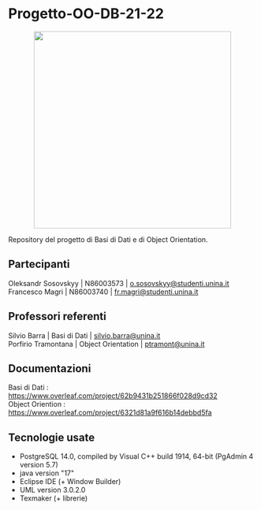 # Progetto-OO-DB-21-22

<p align="center">
  <img width="400" height="400" src="https://th.bing.com/th/id/R.210fa1dda1124896f3fbe28eb81de9c4?rik=9u0UZY27zIgN4A&riu=http%3a%2f%2fareacomunicazione.policlinico.unina.it%2fwp-content%2fuploads%2f2014%2f02%2flogo-federico-II-blu.png&ehk=9M0Ci770QB53aufNk2BdPQ%2fOSomlMt8rfsIWYa6a1UA%3d&risl=&pid=ImgRaw&r=0">
</p>


Repository del progetto di Basi di Dati e di Object Orientation. 

## Partecipanti
Oleksandr Sosovskyy | N86003573 | o.sosovskyy@studenti.unina.it  
Francesco Magri | N86003740 | fr.magri@studenti.unina.it

## Professori referenti
Silvio Barra | Basi di Dati | silvio.barra@unina.it   
Porfirio Tramontana | Object Orientation | ptramont@unina.it

## Documentazioni
Basi di Dati : https://www.overleaf.com/project/62b9431b251866f028d9cd32  
Object Oriention : https://www.overleaf.com/project/6321d81a9f616b14debbd5fa

## Tecnologie usate
* PostgreSQL 14.0, compiled by Visual C++ build 1914, 64-bit (PgAdmin 4 version 5.7)
* java version "17"
* Eclipse IDE (+ Window Builder)
* UML version 3.0.2.0
* Texmaker (+ librerie)
